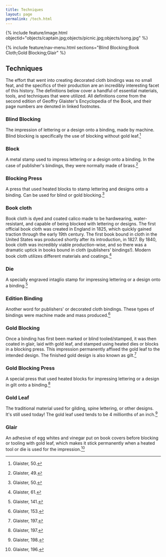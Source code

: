 ```yaml
---
title: Techniques
layout: page
permalink: /tech.html
---
```

{% include feature/image.html objectid="objects/captain.jpg;objects/picnic.jpg;objects/song.jpg" %}

{% include feature/nav-menu.html sections="Blind Blocking;Book Cloth;Gold Blocking;Glair" %}

## Techniques
The effort that went into creating decorated cloth bindings was no small feat, and the specifics of their production are an incredibly interesting facet of this history. The definitions below cover a handful of essential materials, tools, and techniques that were utilized. All definitions come from the second edition of Geoffry Glaister's Encyclopedia of the Book, and their page numbers are denoted in linked footnotes. 

### Blind Blocking
The impression of lettering or a design onto a binding, made by machine. Blind blocking is specifically the use of blocking without gold leaf.[^1]

### Block
A metal stamp used to impress lettering or a design onto a binding. In the case of publisher's bindings, they were normally made of brass.[^2]

### Blocking Press
A press that used heated blocks to stamp lettering and designs onto a binding. Can be used for blind or gold blocking.[^3]

### Book cloth
Book cloth is dyed and coated calico made to be hardwearing, water-resistant, and capable of being blocked with lettering or designs. The first official book cloth was created in England in 1825, which quickly gained traction through the early 19th century. The first book bound in cloth in the United States was produced shortly after its introduction, in 1827. By 1840, book cloth was incredibly viable production-wise, and so there was a dramatic uptick in books bound in cloth (publishers' bindings!). Modern book cloth utilizes different materials and coatings.[^4]

### Die
A specially engraved intaglio stamp for impressing lettering or a design onto a binding.[^5]

### Edition Binding
Another word for publishers' or decorated cloth bindings. These types of bindings were machine made and mass produced.[^6]

### Gold Blocking 
Once a binding has first been marked or blind tooled/stamped, it was then coated in glair, laid with gold leaf, and stamped using heated dies or blocks in a blocking press. This impression permanently affixed the gold leaf to the intended design. The finished gold design is also known as gilt.[^7] 

### Gold Blocking Press
A special press that used heated blocks for impressing lettering or a design in gilt onto a binding.[^8]

### Gold Leaf
The traditional material used for gilding, spine lettering, or other designs. It's still used today! The gold leaf used tends to be 4 millionths of an inch.[^9]

### Glair
An adhesive of egg whites and vinegar put on book covers before blocking or tooling with gold leaf, which makes it stick permanently when a heated tool or die is used for the impression.[^10]


[^1]: Glaister, 50.
[^2]: Glaister, 49.
[^3]: Glaister, 50.
[^4]: Glaister, 61.
[^5]: Glaister, 141.
[^6]: Glaister, 153.
[^7]: Glaister, 197.
[^8]: Glaister, 197.
[^9]: Glaister, 198.
[^10]: Glaister, 196.

